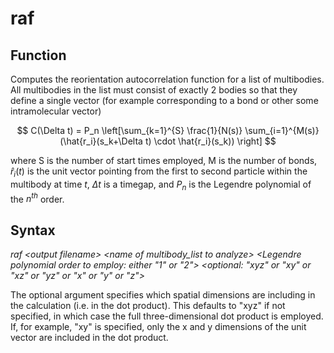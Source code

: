 <h1>raf</h1>

<h2>Function</h2>

Computes the reorientation autocorrelation function for a list of multibodies. All multibodies in the list must consist of exactly 2 bodies so that they define a single vector (for example corresponding to a bond or other some intramolecular vector)

$$  C(\Delta t) =  P_n \left[\sum_{k=1}^{S} \frac{1}{N(s)} \sum_{i=1}^{M(s)} (\hat{r_i}(s_k+\Delta t) \cdot \hat{r_i}(s_k)) \right]   $$

where S is the number of start times employed, M is the number of bonds, $\hat{r}_i(t)$ is the unit vector pointing from the first to second particle within the multibody at time $t$, $\Delta t$ is a timegap, and $P_n$ is the Legendre polynomial of the $n^{th}$ order.

<h2>Syntax</h2>

_raf \<output filename\> \<name of multibody\_list to analyze\> \<Legendre polynomial order to employ: either "1" or "2"\> \<optional: "xyz" or "xy" or "xz" or "yz" or "x" or "y" or "z"\>_

The optional argument specifies which spatial dimensions are including in the calculation (i.e. in the dot product). This defaults to "xyz" if not specified, in which case the full three-dimensional dot product is employed. If, for example, "xy" is specified, only the x and y dimensions of the unit vector are included in the dot product.
